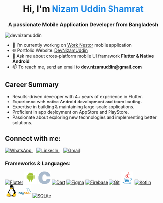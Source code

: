 <h1 align="center">Hi, I'm <span style="color: #1E88E5">Nizam Uddin Shamrat</span></h1>

<h3 align="center">A passionate Mobile Application Developer from Bangladesh</h3>

  <div class="profile-views">
    <img src="https://komarev.com/ghpvc/?username=devnizamuddin&label=Profile%20views&color=0e75b6&style=flat" 
         alt="devnizamuddin" height="24"/>
  </div>

  <ul>
    <li>🔭 I’m currently working on <a href="https://github.com/Pakiza-Software-Ltd/work_nestor_flutter" target="_blank">Work Nestor</a> mobile application</li>
    <li>🌐 Portfolio Website: <a href="https://sites.google.com/view/devnizamuddin/projects" target="_blank">DevNizamUddin</a></li>
    <li>💬 Ask me about cross-platform mobile UI framework <strong>Flutter & Native Android</strong></li>
    <li>📫 To reach me, send an email to <strong>dev.nizamuddin@gmail.com</strong></li>
  </ul>

  <h2>Career Summary</h2>
  <ul>
    <li>Results-driven developer with 4+ years of experience in Flutter.</li>
    <li>Experience with native Android development and team leading.</li>
    <li>Expertise in building & maintaining large-scale applications.</li>
    <li>Proficient in app deployment on AppStore and PlayStore.</li>
    <li>Passionate about exploring new technologies and implementing better solutions.</li>
  </ul>

  <h2>Connect with me:</h2>
  <a href="https://wa.me/8801715577872" target="_blank">
    <img src="https://www.svgrepo.com/show/349563/whatsapp.svg" width="40" height="40" alt="WhatsApp">
  </a>&nbsp;&nbsp;
  <a href="https://www.linkedin.com/in/devnizamuddin" target="_blank">
    <img src="https://www.svgrepo.com/show/349436/linkedin.svg" width="40" height="40" alt="LinkedIn">
  </a>&nbsp;&nbsp;
  <a href="mailto:dev.nizamuddin@gmail.com" target="_blank">
    <img src="https://www.svgrepo.com/show/223047/gmail.svg" width="40" height="40" alt="Gmail">
  </a>


  <h3>Frameworks & Languages:</h3>
  <div class="tech-icons">
    <a href="https://flutter.dev" target="_blank"><img src="https://www.vectorlogo.zone/logos/flutterio/flutterio-icon.svg" alt="Flutter" width="40" height="40"/></a>
    <a href="https://developer.android.com" target="_blank"><img src="https://raw.githubusercontent.com/devicons/devicon/master/icons/android/android-original-wordmark.svg" alt="Android" width="40" height="40"/></a>
    <a href="https://www.cprogramming.com/" target="_blank"><img src="https://raw.githubusercontent.com/devicons/devicon/master/icons/c/c-original.svg" alt="C" width="40" height="40"/></a>
    <a href="https://dart.dev" target="_blank"><img src="https://www.vectorlogo.zone/logos/dartlang/dartlang-icon.svg" alt="Dart" width="40" height="40"/></a>
    <a href="https://www.figma.com/" target="_blank"><img src="https://www.vectorlogo.zone/logos/figma/figma-icon.svg" alt="Figma" width="40" height="40"/></a>
    <a href="https://firebase.google.com/" target="_blank"><img src="https://www.vectorlogo.zone/logos/firebase/firebase-icon.svg" alt="Firebase" width="40" height="40"/></a>
    <a href="https://git-scm.com/" target="_blank"><img src="https://www.vectorlogo.zone/logos/git-scm/git-scm-icon.svg" alt="Git" width="40" height="40"/></a>
    <a href="https://www.java.com" target="_blank"><img src="https://raw.githubusercontent.com/devicons/devicon/master/icons/java/java-original.svg" alt="Java" width="40" height="40"/></a>
    <a href="https://kotlinlang.org" target="_blank"><img src="https://www.vectorlogo.zone/logos/kotlinlang/kotlinlang-icon.svg" alt="Kotlin" width="40" height="40"/></a>
    <a href="https://www.linux.org/" target="_blank"><img src="https://raw.githubusercontent.com/devicons/devicon/master/icons/linux/linux-original.svg" alt="Linux" width="40" height="40"/></a>
    <a href="https://www.mysql.com/" target="_blank"><img src="https://raw.githubusercontent.com/devicons/devicon/master/icons/mysql/mysql-original-wordmark.svg" alt="MySQL" width="40" height="40"/></a>
    <a href="https://www.sqlite.org/" target="_blank"><img src="https://www.vectorlogo.zone/logos/sqlite/sqlite-icon.svg" alt="SQLite" width="40" height="40"/></a>
  </div>
